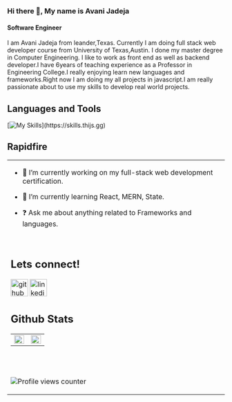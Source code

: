 ### Hi there 👋, My name is Avani Jadeja
#### Software Engineer



I am Avani Jadeja from leander,Texas. Currently I am doing full stack web developer course from University of Texas,Austin. I done my master degree in Computer Engineering. I like to work as front end as well as backend developer.I have 6years of teaching experience as a Professor in Engineering College.I really enjoying learn new languages and frameworks.Right now I am doing my all projects in javascript.I am really passionate about to use my skills to develop real world projects.

## Languages and Tools  

[![My Skills](https://skills.thijs.gg/icons?i=js,html,css,git,jquery,mongodb,mysql,nodejs,react,)](https://skills.thijs.gg)


## Rapidfire  
<table><tr><td valign="top" width="50%">

- 🔭 I’m currently working on my full-stack web development certification.  
  

- 🌱 I’m currently learning React, MERN, State.  
  

- ❓ Ask me about anything related to Frameworks and languages.  
  
  
<br/>  


## Lets connect!  

[<img src='https://cdn.jsdelivr.net/npm/simple-icons@3.0.1/icons/github.svg' alt='github' height='40'>](https://github.com/https://github.com/avanijadeja)  [<img src='https://cdn.jsdelivr.net/npm/simple-icons@3.0.1/icons/linkedin.svg' alt='linkedin' height='40'>](https://www.linkedin.com/in/https://www.linkedin.com/in/avaniba-jadeja-5b927a18//)  

## Github Stats 

<table><tr><td valign="top" width="50%">

<img src="https://github-readme-stats.vercel.app/api?username=avanijadeja&show_icons=true&count_private=true&hide_border=true" align="left" style="width: 100%" />

</td><td valign="top" width="50%">

<img src="https://github-readme-stats.vercel.app/api/top-langs/?username=avanijadeja&hide_border=true&layout=compact" align="left" style="width: 100%" />

</td></tr></table>  

<br/>  


<br />

![Profile views counter](https://komarev.com/ghpvc/?username=avanijadeja&&style=flat-square) 
